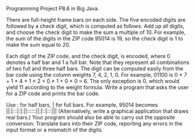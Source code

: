 Programming Project P8.6 in Big Java.  

There are full-height frame bars on each side. The five encoded digits are followed by a check digit, which is computed as follows: Add up all digits, and choose the check digit to make the sum a multiple of 10. For example, the sum of the digits in the ZIP code 95014 is 19, so the check digit is 1 to make the sum equal to 20.  

Each digit of the ZIP code, and the check digit, is encoded, where 0 denotes a half bar and 1 a full bar. Note that they represent all combinations of two full and three half bars. The digit can be computed easily from the bar code using the column weights 7, 4, 2, 1, 0. For example, 01100 is 0 × 7 + 1 × 4 + 1 × 2 + 0 × 1 + 0 × 0 = 6. The only exception is 0, which would yield 11 according to the weight formula. Write a program that asks the user for a ZIP code and prints the bar code.  

Use : for half bars, | for full bars. For example, 95014 becomes ||:|:::|:|:||::::::||:|::|:::||| (Alternatively, write a graphical application that draws real bars.) Your program should also be able to carry out the opposite conversion: Translate bars into their ZIP code, reporting any errors in the input format or a mismatch of the digits.
